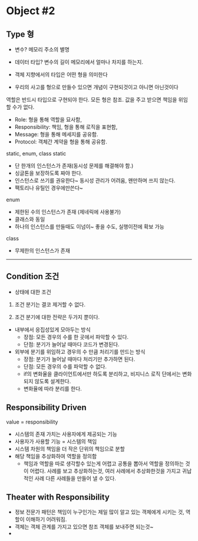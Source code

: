 # Object #2

## Type 형
- 변수? 메모리 주소의 별명
- 데이터 타입? 변수의 길이 메모리에서 얼마나 차지를 하는지.
- 객체 지향에서의 타입은 어떤 형을 의미한다

- 우리의 사고를 형으로 만들수 있으면 개념이 구현되것이고 아니면 아닌것이다

역할은 반드시 타입으로 구현되야 한다.
모든 형은 참조.
값을 주고 받으면 책임을 위임 할 수가 없다.

- Role: 형을 통해 역할을 묘사함, 
- Responsibility: 책임, 형을 통해 로직을 표현함,
- Message: 형을 통해 메세지를 공유함.
- Protocol: 객체간 계약을 형을 통해 공유함.

static, enum, class
static
  - 단 한개의 인스턴스가 존재(동시성 문제를 해결해야 함.)
  - 싱글톤을 보장하도록 짜야 한다.
  - 인스턴스로 쓰기를 권유한다~ 동시성 관리가 어려움, 왠만하며 쓰지 않는다.
  - 팩토리나 유틸인 경우에만쓴다~

enum
  - 제한된 수의 인스턴스가 존재 (제네릭에 사용불가)
  - 클래스와 동일
  - 하나의 인스턴스를 만들때도 이넘이~ 좋을 수도, 실행이전에 확보 가능

class
  - 무제한의 인스턴스가 존재


---


## Condition 조건
- 상태에 대한 조건

1. 조건 분기는 결코 제거할 수 없다.

2. 조건 분기에 대한 전략은 두가지 뿐이다.
  - 내부에서 응집성있게 모아두는 방식
    - 장점: 모든 경우의 수를 한 곳에서 파악할 수 있다.
    - 단점: 분기가 늘어날 때마다 코드가 변경된다.
  - 외부에 분기를 위임하고 경우의 수 만큼 처리기를 만드는 방식
    - 장점: 분기가 늘어날 때마다 처리기만 추가하면 된다.
    - 단점: 모든 경우의 수를 파악할 수 없다.
    - if의 변화율을 클라이언트에서만 하도록 분리하고, 비지니스 로직 단에서는 변화되지 않도록 설계한다.
    - 변화율에 따라 분리를 한다.


## Responsibility Driven
 value = responsibility
- 시스템의 존재 가치는 사용자에게 제공되는 기능
- 사용자가 사용할 기능 = 시스템의 책임
- 시스템 차원의 책임을 더 작은 단위의 책임으로 분할
- 해당 책임을 추상화하여 역할을 정의함
  - 책임과 역할을 따로 생각할수 있는게 어렵고 
    공통을 뽑아서 역할을 정의하는 것이 어렵다.
    사례를 보고 추상화하는것, 여러 사례에서 추상화한것을 가지고 귀납적인 사례 다른 사례들을 만들어 낼 수 있다.



## Theater with Responsibility
- 정보 전문가 패턴은 책임이 누구인가는 제일 많이 알고 있는 객체에게 시키는 것, 역할이 이해하기 어려워짐.
- 객체는 객체 관계를 가지고 있으면 참조 객체를 보내주면 되는것~
- 


